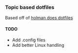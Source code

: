 
### Topic based dotfiles

Based off of [holman does dotfiles](https://github.com/holman/dotfiles/fork)

#### TODO

  - Add .config files
  - Add better Linux handling

